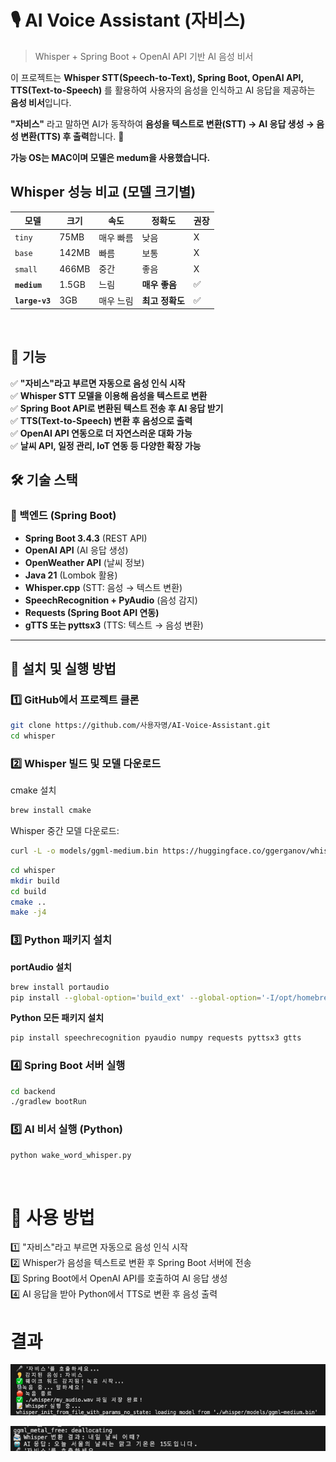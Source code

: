# 🎙️ AI Voice Assistant (자비스)

> Whisper + Spring Boot + OpenAI API 기반 AI 음성 비서

이 프로젝트는 **Whisper STT(Speech-to-Text), Spring Boot, OpenAI API, TTS(Text-to-Speech)** 를 활용하여 사용자의 음성을 인식하고 AI 응답을 제공하는 **음성 비서**입니다.  

**"자비스"** 라고 말하면 AI가 동작하여 **음성을 텍스트로 변환(STT) → AI 응답 생성 → 음성 변환(TTS) 후 출력**합니다. 🚀  

**가능 OS는 MAC이며 모델은 medum을 사용했습니다.**
## **Whisper 성능 비교 (모델 크기별)**
| 모델 | 크기 | 속도 | 정확도 | 권장 |
| --- | --- | --- | --- | --- |
| `tiny` | 75MB | 매우 빠름  | 낮음 | X |
| `base` | 142MB | 빠름 | 보통 | X |
| `small` | 466MB | 중간 | 좋음 | X |
| **`medium`** | 1.5GB | 느림  | **매우 좋음** | ✅ |
| **`large-v3`** | 3GB | 매우 느림  | **최고 정확도** | ✅ |


</br>

## 📌 **기능**
✅ **"자비스"라고 부르면 자동으로 음성 인식 시작**  
✅ **Whisper STT 모델을 이용해 음성을 텍스트로 변환**  
✅ **Spring Boot API로 변환된 텍스트 전송 후 AI 응답 받기**  
✅ **TTS(Text-to-Speech) 변환 후 음성으로 출력**  
✅ **OpenAI API 연동으로 더 자연스러운 대화 가능**  
✅ **날씨 API, 일정 관리, IoT 연동 등 다양한 확장 가능**  



## 🛠 **기술 스택**
### **🔹 백엔드 (Spring Boot)**
- **Spring Boot 3.4.3** (REST API)
- **OpenAI API** (AI 응답 생성)
- **OpenWeather API** (날씨 정보)
- **Java 21** (Lombok 활용)
- **Whisper.cpp** (STT: 음성 → 텍스트 변환)
- **SpeechRecognition + PyAudio** (음성 감지)
- **Requests (Spring Boot API 연동)**
- **gTTS 또는 pyttsx3** (TTS: 텍스트 → 음성 변환)

---

## 🚀 **설치 및 실행 방법**

### **1️⃣ GitHub에서 프로젝트 클론**
```bash
git clone https://github.com/사용자명/AI-Voice-Assistant.git
cd whisper
```


### **2️⃣ Whisper 빌드 및 모델 다운로드**
cmake 설치
```bash
brew install cmake
```
Whisper 중간 모델 다운로드:
```bash
curl -L -o models/ggml-medium.bin https://huggingface.co/ggerganov/whisper.cpp/resolve/main/ggml-medium.bin
```
```bash
cd whisper
mkdir build
cd build
cmake ..
make -j4
```

### **3️⃣ Python 패키지 설치**
**portAudio 설치**
```bash
brew install portaudio
pip install --global-option='build_ext' --global-option='-I/opt/homebrew/include' --global-option='-L/opt/homebrew/lib' pyaudi
```

**Python 모든 패키지 설치**
```bash
pip install speechrecognition pyaudio numpy requests pyttsx3 gtts
```

### **4️⃣ Spring Boot 서버 실행**
```bash
cd backend
./gradlew bootRun
```

### **5️⃣ AI 비서 실행 (Python)**
```bash
python wake_word_whisper.py
```

</br>

# 🎤 사용 방법
1️⃣ "자비스"라고 부르면 자동으로 음성 인식 시작 </br>
2️⃣ Whisper가 음성을 텍스트로 변환 후 Spring Boot 서버에 전송 </br>
3️⃣ Spring Boot에서 OpenAI API를 호출하여 AI 응답 생성 </br>
4️⃣ AI 응답을 받아 Python에서 TTS로 변환 후 음성 출력 </br>

# 결과
![alt text](./result/image.png)

![alt text](./result/image-1.png)